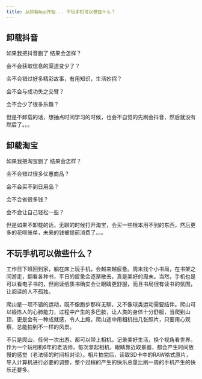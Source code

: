 ```yaml
---
title: 从卸载App开始... 不玩手机可以做些什么？
---
```



## 卸载抖音


如果我把抖音删了 结果会怎样？

会不会获取信息的渠道变少了？

会不会错过好多精彩故事，有用知识，生活妙招？

会不会与成功失之交臂？

会不会少了很多乐趣？

但是不卸载的话，想抽点时间学习的时候，也会不自觉的先刷会抖音，然后就没有然后了。。。



## 卸载淘宝


如果我把淘宝删了 结果会怎样？

会不会错过很多优惠商品？

会不会买不到日用品？

会不会省很多钱？

会不会让自己轻松一些？

但是如果不卸载的话，无聊的时候打开淘宝，会买一些根本用不到的东西，然后更多的花呗账单，未来的钱被提前消费了。。。


## 不玩手机可以做些什么？



工作日下班回到家，躺在床上玩手机，会越来越疲惫。周末找个小书局，在书架之间游走，翻看各种书，平日的疲惫会逐渐散去，真是美好的周末。当然，手机也是可以看电子书的，但阅读纸质书确实会让眼睛更舒服，而且书局很有读书的氛围，让阅读的人不孤独。


爬山是一项不错的运动，既不像跑步那样无聊，又不像球类运动需要结伴。爬山可以锻炼人的心肺能力，过程中产生的多巴胺，让人类的身体十分舒服，当爬到山顶，更是会有一种成就感，令人上瘾，爬山途中用相机拍几张照片，只要用心观察，总能拍到不一样的风景。


不只是爬山，任何一次出游，都可以带上相机，记录美好生活，换个视角看世界。作为一个玩相机6年的老法师，每次拿起相机，眼睛靠近取景器，都会产生时间放慢的感觉（老法师的时间相对论）。相片拍完后，读取SD卡中的RAW格式原片，导入计算机进行必要的调整，整个过程的产生的快乐总量比刷一周的手机产生的快乐还要多。












